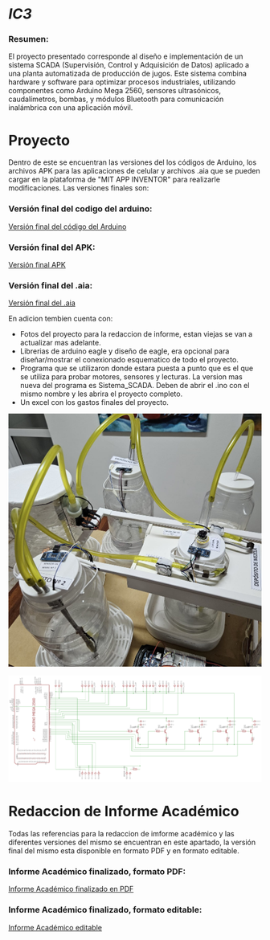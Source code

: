 # **_IC3_**
### Resumen:

El proyecto presentado corresponde al diseño e implementación de un sistema SCADA (Supervisión, Control y Adquisición de Datos) aplicado a una planta automatizada de producción de jugos. Este sistema combina hardware y software para optimizar procesos industriales, utilizando componentes como Arduino Mega 2560, sensores ultrasónicos, caudalímetros, bombas, y módulos Bluetooth para comunicación inalámbrica con una aplicación móvil.

# Proyecto
Dentro de este se encuentran las versiones del los códigos de Arduino, los archivos APK para las aplicaciones de celular y archivos .aia que se pueden cargar en la plataforma de "MIT APP INVENTOR" para realizarle modificaciones. Las versiones finales son:

### Versión final del codigo del arduino:
[Versión final del código del Arduino](https://github.com/equipoPI/IC1/tree/main/Proyecto/Programa/SCADA.V4)

### Versión final del APK:
[Versión final APK](https://github.com/equipoPI/IC1/blob/main/Proyecto/APKs%20y%20.aia/App_SCADAV3.apk)

### Versión final del .aia:
[Versión final del .aia](https://github.com/equipoPI/IC1/blob/main/Proyecto/APKs%20y%20.aia/App_SCADAV3.aia)

En adicion tembien cuenta con:
- Fotos del proyecto para la redaccion de informe, estan viejas se van a actualizar mas adelante.
- Librerias de arduino eagle y diseño de eagle, era opcional para diseñar/mostrar el conexionado esquematico de todo el proyecto.
- Programa que se utilizaron donde estara puesta a punto que es el que se utiliza para probar motores, sensores y lecturas. La version mas nueva del programa es Sistema_SCADA. Deben de abrir el .ino con el mismo nombre y les abrira el proyecto completo.
- Un excel con los gastos finales del proyecto.

![Logo de GitHub](https://github.com/equipoPI/IC1/blob/main/Proyecto/Fotos%20del%20proyecto/IMG-20230318-WA0009.jpg)

<p align="center">
  <img src="https://github.com/equipoPI/IC1/blob/main/Proyecto/Fotos%20del%20proyecto/Diagrama%201.png" alt="Descripción de la imagen" />
</p>

# Redaccion de Informe Académico
Todas las referencias para la redaccion de imforme académico y las diferentes versiones del mismo se encuentran en este apartado, la versión final del mismo esta disponible en formato PDF y en formato editable.

### Informe Académico finalizado, formato PDF:
[Informe Académico finalizado en PDF](https://github.com/equipoPI/IC1/blob/main/Redaccion%20Informe%20academico/Trabajo%20Final%20IC1-%20Chiabo%2C%20Kuhn%2C%20Palomeque.pdf)

### Informe Académico finalizado, formato editable:
[Informe Académico editable](https://github.com/equipoPI/IC1/blob/main/Redaccion%20Informe%20academico/Trabajo%20Final%20IC1-%20Chiabo%2C%20Kuhn%2C%20Palomeque.docx)

